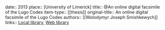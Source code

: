 date:: 2013
place:: [University of Limerick]
title:: @An online digital facsimile of the Lugo Codex
item-type:: [[thesis]]
original-title:: An online digital facsimile of the Lugo Codex
authors:: [[Wolodymyr Joseph Smishkewych]]
links:: [Local library](zotero://select/groups/2386895/items/NE44T42V), [Web library](https://www.zotero.org/groups/2386895/items/NE44T42V)
